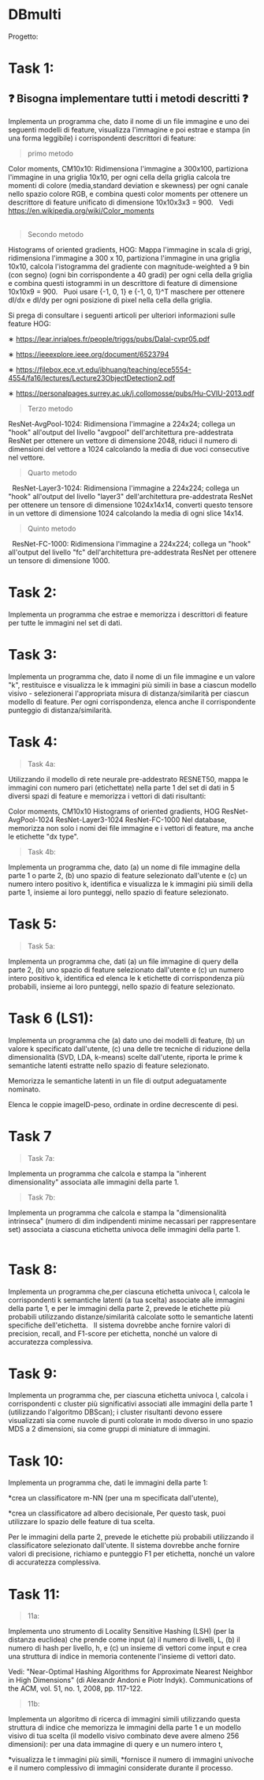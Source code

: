 # DBmulti

 Progetto:
# Task 1:

:question: Bisogna implementare tutti i metodi descritti
:question:
--- 
 Implementa un programma che, dato il nome di un file immagine e uno dei seguenti modelli di feature, visualizza l'immagine e poi estrae e stampa (in una forma leggibile) i corrispondenti descrittori di feature:    

> primo metodo

Color moments, CM10x10: Ridimensiona l'immagine a 300x100, partiziona l'immagine in una griglia 10x10, per ogni cella della griglia calcola tre momenti di colore (media,standard deviation e skewness) per ogni canale nello spazio colore RGB, e combina questi color moments per ottenere un descrittore di feature unificato di dimensione 10x10x3x3 = 900.    
Vedi https://en.wikipedia.org/wiki/Color_moments  
  
> Secondo metodo

Histograms of oriented gradients, HOG: Mappa l'immagine in scala di grigi, ridimensiona l'immagine a 300 x 10, partiziona l'immagine in una griglia 10x10, calcola l'istogramma del gradiente con  magnitude-weighted a 9 bin (con segno) (ogni bin corrispondente a 40 gradi) per ogni cella della griglia e combina questi istogrammi in un descrittore di feature di dimensione 10x10x9 = 900.    
Puoi usare {-1, 0, 1} e {-1, 0, 1}^T maschere per ottenere dI/dx e dI/dy per ogni posizione di pixel nella cella della griglia.    

Si prega di consultare i seguenti articoli per ulteriori informazioni sulle feature HOG:    

∗ https://lear.inrialpes.fr/people/triggs/pubs/Dalal-cvpr05.pdf 

∗ https://ieeexplore.ieee.org/document/6523794 

∗ https://filebox.ece.vt.edu/jbhuang/teaching/ece5554-4554/fa16/lectures/Lecture23ObjectDetection2.pdf 

∗ https://personalpages.surrey.ac.uk/j.collomosse/pubs/Hu-CVIU-2013.pdf 

> Terzo metodo

ResNet-AvgPool-1024: Ridimensiona l'immagine a 224x24; collega un "hook" all'output del livello "avgpool" dell'architettura pre-addestrata ResNet per ottenere un vettore di dimensione 2048, riduci il numero di dimensioni del vettore a 1024 calcolando la media di due voci consecutive nel vettore.  

> Quarto metodo

  
ResNet-Layer3-1024: Ridimensiona l'immagine a 224x224; collega un "hook" all'output del livello "layer3" dell'architettura pre-addestrata ResNet per ottenere un tensore di dimensione 1024x14x14, converti questo tensore in un vettore di dimensione 1024 calcolando la media di ogni slice 14x14. 

> Quinto metodo

   
ResNet-FC-1000: Ridimensiona l'immagine a 224x224; collega un "hook" all'output del livello "fc" dell'architettura pre-addestrata ResNet per ottenere un tensore di dimensione 1000.  


# Task 2:
 Implementa un programma che estrae e memorizza i descrittori di feature per tutte le immagini nel set di dati.    

# Task 3:
 Implementa un programma che, dato il nome di un file immagine e un valore "k", restituisce e visualizza le k immagini più simili in base a ciascun modello visivo - selezionerai l'appropriata misura di distanza/similarità per ciascun modello di feature.  Per ogni corrispondenza, elenca anche il corrispondente punteggio di distanza/similarità.    

# Task 4:

>Task 4a:

 Utilizzando il modello di rete neurale pre-addestrato RESNET50, mappa le immagini con numero pari (etichettate) nella parte 1 del set di dati in 5 diversi spazi di feature e memorizza i vettori di dati risultanti:    

Color moments, CM10x10
Histograms of oriented gradients, HOG
ResNet-AvgPool-1024
ResNet-Layer3-1024
ResNet-FC-1000
Nel database, memorizza non solo i nomi dei file immagine e i vettori di feature, ma anche le etichette "dx type".    

>Task 4b:

 Implementa un programma che, dato (a) un nome di file immagine della parte 1 o parte 2, (b) uno spazio di feature selezionato dall'utente e (c) un numero intero positivo k, identifica e visualizza le k immagini più simili della parte 1, insieme ai loro punteggi, nello spazio di feature selezionato.    

# Task 5:    

> Task 5a:

 Implementa un programma che, dati (a) un file immagine di query della parte 2, (b) uno spazio di feature selezionato dall'utente e (c) un numero intero positivo k, identifica ed elenca le k etichette di corrispondenza più probabili, insieme ai loro punteggi, nello spazio di feature selezionato.    


# Task 6 (LS1): 
Implementa un programma che (a) dato uno dei modelli di feature, (b) un valore k specificato dall'utente, (c) una delle tre tecniche di riduzione della dimensionalità (SVD, LDA, k-means) scelte dall'utente, riporta le prime k semantiche latenti estratte nello spazio di feature selezionato.    

Memorizza le semantiche latenti in un file di output adeguatamente nominato.    

Elenca le coppie imageID-peso, ordinate in ordine decrescente di pesi.    

# Task 7

>Task 7a:

 Implementa un programma che calcola e stampa la "inherent dimensionality" associata alle immagini della parte 1.    

> Task 7b: 

Implementa un programma che calcola e stampa la "dimensionalità intrinseca" (numero di dim indipendenti minime necassari per rappresentare set) associata a ciascuna etichetta univoca delle immagini della parte 1.  
  
# Task 8: 
Implementa un programma che,per ciascuna etichetta univoca l, calcola le corrispondenti k semantiche latenti (a tua scelta) associate alle immagini della parte 1, e
per le immagini della parte 2, prevede le etichette più probabili utilizzando distanze/similarità calcolate sotto le semantiche latenti specifiche dell'etichetta.    
Il sistema dovrebbe anche fornire valori di precision, recall, and F1-score per etichetta, nonché un valore di accuratezza complessiva.    

# Task 9: 
Implementa un programma che, per ciascuna etichetta univoca l, calcola i corrispondenti c cluster più significativi associati alle immagini della parte 1 (utilizzando l'algoritmo DBScan);
i cluster risultanti devono essere visualizzati sia
come nuvole di punti colorate in modo diverso in uno spazio MDS a 2 dimensioni, sia
come gruppi di miniature di immagini.


# Task 10: 
Implementa un programma che, dati le immagini della parte 1:

*crea un classificatore m-NN (per una m specificata dall'utente),

*crea un classificatore ad albero decisionale,
Per questo task, puoi utilizzare lo spazio delle feature di tua scelta.    

Per le immagini della parte 2, prevede le etichette più probabili utilizzando il classificatore selezionato dall'utente.
Il sistema dovrebbe anche fornire valori di precisione, richiamo e punteggio F1 per etichetta, nonché un valore di accuratezza complessiva.    

# Task 11:    

> 11a:

 Implementa uno strumento di Locality Sensitive Hashing (LSH) (per la distanza euclidea) che prende come input (a) il numero di livelli, L, (b) il numero di hash per livello, h, e (c) un insieme di vettori come input e crea una struttura di indice in memoria contenente l'insieme di vettori dato. 

Vedi:
"Near-Optimal Hashing Algorithms for Approximate Nearest Neighbor in High Dimensions" (di Alexandr Andoni e Piotr Indyk). Communications of the ACM, vol. 51, no. 1, 2008, pp. 117-122.    

> 11b:

 Implementa un algoritmo di ricerca di immagini simili utilizzando questa struttura di indice che memorizza le immagini della parte 1 e un modello visivo di tua scelta (il modello visivo combinato deve avere almeno 256 dimensioni): per una data immagine di query e un numero intero t, 
 
*visualizza le t immagini più simili,
*fornisce il numero di immagini univoche e il numero complessivo di immagini considerate durante il processo.    